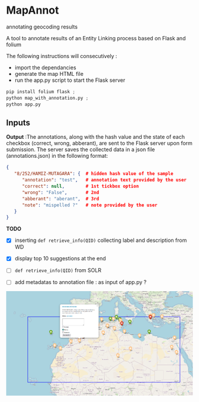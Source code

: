 # MapAnnot
 annotating geocoding results

A tool to annotate results of an Entity Linking process based on Flask and folium

The following instructions will consecutively :
- import the dependancies
- generate the map HTML file
- run the app.py script to start the Flask server

```python
pip install folium flask ;
python map_with_annotation.py ;
python app.py
```

**Inputs**
- 

**Output** :The annotations, along with the hash value and the state of each checkbox (correct, wrong, abberant), are sent to the Flask server upon form submission. The server saves the collected data in a json file (annotations.json) in the following format:
```json
{
   "8/252/HAMIZ-MUTAGARA": {  # hidden hash value of the sample
      "annotation": "test",   # annotation text provided by the user
      "correct": null,        # 1st tickbox option
      "wrong": "False",       # 2nd 
      "abberant": "aberant",  # 3rd
      "note": "mispelled ?"   # note provided by the user
   }
}
```
**TODO**
- [X] inserting `def retrieve_info(QID)` collecting label and description from WD
- [X] display top 10 suggestions at the end
- [ ] `def retrieve_info(QID)` from SOLR 
- [ ] add metadatas to annotation file : as input of app.py ? 



![Alt text](images/exemple.png)